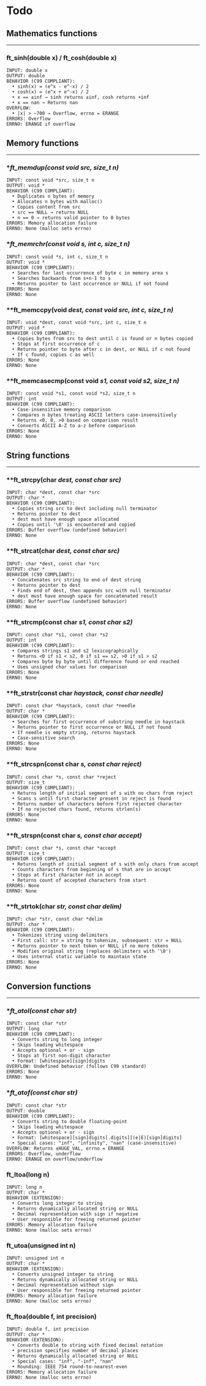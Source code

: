 # Todo

## Mathematics functions

---

### **ft_sinh(double x) / ft_cosh(double x)**

```
INPUT: double x
OUTPUT: double
BEHAVIOR (C99 COMPLIANT):
  • sinh(x) = (e^x - e^-x) / 2
  • cosh(x) = (e^x + e^-x) / 2
  • x == ±inf → sinh returns ±inf, cosh returns +inf
  • x == nan → Returns nan
OVERFLOW:
  • |x| > ~700 → Overflow, errno = ERANGE
ERRORS: Overflow
ERRNO: ERANGE if overflow
```

## Memory functions

---

### **ft_memdup(const void *src, size_t n)**

```
INPUT: const void *src, size_t n
OUTPUT: void *
BEHAVIOR (C99 COMPLIANT):
  • Duplicates n bytes of memory
  • Allocates n bytes with malloc()
  • Copies content from src
  • src == NULL → returns NULL
  • n == 0 → returns valid pointer to 0 bytes
ERRORS: Memory allocation failure
ERRNO: None (malloc sets errno)
```

### **ft_memrchr(const void *s, int c, size_t n)**

```
INPUT: const void *s, int c, size_t n
OUTPUT: void *
BEHAVIOR (C99 COMPLIANT):
  • Searches for last occurrence of byte c in memory area s
  • Searches backwards from s+n-1 to s
  • Returns pointer to last occurrence or NULL if not found
ERRORS: None
ERRNO: None
```

### **ft_memccpy(void *dest, const void *src, int c, size_t n)**

```
INPUT: void *dest, const void *src, int c, size_t n
OUTPUT: void *
BEHAVIOR (C99 COMPLIANT):
  • Copies bytes from src to dest until c is found or n bytes copied
  • Stops at first occurrence of c
  • Returns pointer to byte after c in dest, or NULL if c not found
  • If c found, copies c as well
ERRORS: None
ERRNO: None
```

### **ft_memcasecmp(const void *s1, const void *s2, size_t n)**

```
INPUT: const void *s1, const void *s2, size_t n
OUTPUT: int
BEHAVIOR (C99 COMPLIANT):
  • Case-insensitive memory comparison
  • Compares n bytes treating ASCII letters case-insensitively
  • Returns <0, 0, >0 based on comparison result
  • Converts ASCII A-Z to a-z before comparison
ERRORS: None
ERRNO: None
```

## String functions

---

### **ft_strcpy(char *dest, const char *src)**

```
INPUT: char *dest, const char *src
OUTPUT: char *
BEHAVIOR (C99 COMPLIANT):
  • Copies string src to dest including null terminator
  • Returns pointer to dest
  • dest must have enough space allocated
  • Copies until '\0' is encountered and copied
ERRORS: Buffer overflow (undefined behavior)
ERRNO: None
```

### **ft_strcat(char *dest, const char *src)**

```
INPUT: char *dest, const char *src
OUTPUT: char *
BEHAVIOR (C99 COMPLIANT):
  • Concatenates src string to end of dest string
  • Returns pointer to dest
  • Finds end of dest, then appends src with null terminator
  • dest must have enough space for concatenated result
ERRORS: Buffer overflow (undefined behavior)
ERRNO: None
```

### **ft_strcmp(const char *s1, const char *s2)**

```
INPUT: const char *s1, const char *s2
OUTPUT: int
BEHAVIOR (C99 COMPLIANT):
  • Compares strings s1 and s2 lexicographically
  • Returns <0 if s1 < s2, 0 if s1 == s2, >0 if s1 > s2
  • Compares byte by byte until difference found or end reached
  • Uses unsigned char values for comparison
ERRORS: None
ERRNO: None
```

### **ft_strstr(const char *haystack, const char *needle)**

```
INPUT: const char *haystack, const char *needle
OUTPUT: char *
BEHAVIOR (C99 COMPLIANT):
  • Searches for first occurrence of substring needle in haystack
  • Returns pointer to first occurrence or NULL if not found
  • If needle is empty string, returns haystack
  • Case-sensitive search
ERRORS: None
ERRNO: None
```

### **ft_strcspn(const char *s, const char *reject)**

```
INPUT: const char *s, const char *reject
OUTPUT: size_t
BEHAVIOR (C99 COMPLIANT):
  • Returns length of initial segment of s with no chars from reject
  • Scans s until first character present in reject is found
  • Returns number of characters before first rejected character
  • If no rejected chars found, returns strlen(s)
ERRORS: None
ERRNO: None
```

### **ft_strspn(const char *s, const char *accept)**

```
INPUT: const char *s, const char *accept
OUTPUT: size_t
BEHAVIOR (C99 COMPLIANT):
  • Returns length of initial segment of s with only chars from accept
  • Counts characters from beginning of s that are in accept
  • Stops at first character not in accept
  • Returns count of accepted characters from start
ERRORS: None
ERRNO: None
```

### **ft_strtok(char *str, const char *delim)**

```
INPUT: char *str, const char *delim
OUTPUT: char *
BEHAVIOR (C99 COMPLIANT):
  • Tokenizes string using delimiters
  • First call: str = string to tokenize, subsequent: str = NULL
  • Returns pointer to next token or NULL if no more tokens
  • Modifies original string (replaces delimiters with '\0')
  • Uses internal static variable to maintain state
ERRORS: None
ERRNO: None
```

## Conversion functions

---

### **ft_atol(const char *str)**

```
INPUT: const char *str
OUTPUT: long
BEHAVIOR (C99 COMPLIANT):
  • Converts string to long integer
  • Skips leading whitespace
  • Accepts optional + or - sign
  • Stops at first non-digit character
  • Format: [whitespace][sign]digits
OVERFLOW: Undefined behavior (follows C99 standard)
ERRORS: None
ERRNO: None
```

### **ft_atof(const char *str)**

```
INPUT: const char *str
OUTPUT: double
BEHAVIOR (C99 COMPLIANT):
  • Converts string to double floating-point
  • Skips leading whitespace
  • Accepts optional + or - sign
  • Format: [whitespace][sign]digits[.digits][(e|E)[sign]digits]
  • Special cases: "inf", "infinity", "nan" (case-insensitive)
OVERFLOW: Returns ±HUGE_VAL, errno = ERANGE
ERRORS: Overflow, underflow
ERRNO: ERANGE on overflow/underflow
```

### **ft_ltoa(long n)**

```
INPUT: long n
OUTPUT: char *
BEHAVIOR (EXTENSION):
  • Converts long integer to string
  • Returns dynamically allocated string or NULL
  • Decimal representation with sign if negative
  • User responsible for freeing returned pointer
ERRORS: Memory allocation failure
ERRNO: None (malloc sets errno)
```

### **ft_utoa(unsigned int n)**

```
INPUT: unsigned int n
OUTPUT: char *
BEHAVIOR (EXTENSION):
  • Converts unsigned integer to string
  • Returns dynamically allocated string or NULL
  • Decimal representation without sign
  • User responsible for freeing returned pointer
ERRORS: Memory allocation failure
ERRNO: None (malloc sets errno)
```

### **ft_ftoa(double f, int precision)**

```
INPUT: double f, int precision
OUTPUT: char *
BEHAVIOR (EXTENSION):
  • Converts double to string with fixed decimal notation
  • precision specifies number of decimal places
  • Returns dynamically allocated string or NULL
  • Special cases: "inf", "-inf", "nan"
  • Rounding: IEEE 754 round-to-nearest-even
ERRORS: Memory allocation failure
ERRNO: None (malloc sets errno)
```
